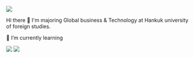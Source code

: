 <img src="https://img.shields.io/badge/jgoldstone7@gmail.com-EA4335?style=flat-square&logo=Gmail&logoColor=white"/>

Hi there 👋
I'm majoring Global business & Technology at Hankuk university of foreign studies. 



🌱 I’m currently learning

<img src="https://img.shields.io/badge/Django-092E20?style=flat-square&logo=Django&logoColor=white"/> <img src="https://img.shields.io/badge/Spring-6DB33F?style=flat-square&logo=Spring&logoColor=white"/>


<!--
**minseojeong1012/minseojeong1012** is a ✨ _special_ ✨ repository because its `README.md` (this file) appears on your GitHub profile.

Here are some ideas to get you started:

- 🔭 I’m currently working on 
- 🌱 I’m currently learning 
- 👯 I’m looking to collaborate on ...
- 🤔 I’m looking for help with ...
- 💬 Ask me about ...
- 📫 How to reach me: ...
- 😄 Pronouns: ...
- ⚡ Fun fact: ...
-->
